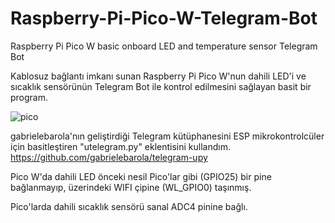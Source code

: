 # Raspberry-Pi-Pico-W-Telegram-Bot
Raspberry Pi Pico W basic onboard LED and temperature sensor Telegram Bot

Kablosuz bağlantı imkanı sunan Raspberry Pi Pico W'nun dahili LED'i ve sıcaklık sensörünün Telegram Bot ile kontrol edilmesini sağlayan basit bir program.

![pico](https://user-images.githubusercontent.com/62475996/178732305-c20e8080-6a2e-4a8f-bee0-962d29fee346.jpg)


gabrielebarola'nın geliştirdiği Telegram kütüphanesini ESP mikrokontrolcüler için basitleştiren  "utelegram.py" eklentisini kullandım.
https://github.com/gabrielebarola/telegram-upy


Pico W'da dahili LED önceki nesil Pico'lar gibi (GPIO25) bir pine bağlanmayıp, üzerindeki WIFI çipine (WL_GPIO0) taşınmış. 

Pico'larda dahili sıcaklık sensörü sanal ADC4 pinine bağlı. 
